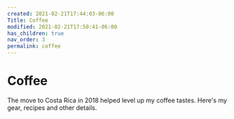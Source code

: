 ```yaml
---
created: 2021-02-21T17:44:03-06:00
Title: Coffee
modified: 2021-02-21T17:50:41-06:00
has_children: true
nav_order: 3
permalink: coffee
---
```


# Coffee

The move to Costa Rica in 2018 helped level up my coffee tastes. Here's my gear, recipes and other details.